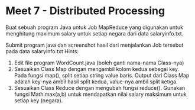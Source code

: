 # Meet 7 - Distributed Processing

Buat sebuah program Java untuk Job MapReduce yang digunakan untuk menghitung maximum salary untuk setiap negara dari data salaryinfo.txt.

Submit program java dan screenshot hasil dari menjalankan Job tersebut pada data salaryinfo.txt
Hints:
1. Edit file program WordCount.java (boleh ganti nama-nama Class-nya)
2. Sesuaikan Class Map dengan mengambil kolom kedua sebagai key. Pada fungsi map(), split setiap string value baris. Output dari Class Map adalah key-nya ambil hasil split kedua, value-nya ambil split ketiga.
3. Sesuaikan Class Reduce dengan mengubah fungsi reduce(). Gunakan fungsi Math.max(a,b) untuk mendapatkan nilai salary maksimum untuk setiap key (negara).